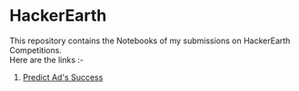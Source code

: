 # HackerEarth
This repository contains the Notebooks of my submissions on HackerEarth Competitions.<br>
Here are the links :-

1) <a href="https://www.hackerearth.com/problem/machine-learning/predict-the-ads-success-5ad8e1dc/">Predict Ad's Success </a>
